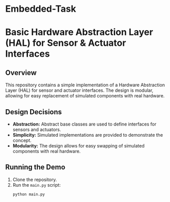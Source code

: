 # Embedded-Task
# Basic Hardware Abstraction Layer (HAL) for Sensor & Actuator Interfaces

## Overview
This repository contains a simple implementation of a Hardware Abstraction Layer (HAL) for sensor and actuator interfaces. The design is modular, allowing for easy replacement of simulated components with real hardware.

## Design Decisions
- **Abstraction:** Abstract base classes are used to define interfaces for sensors and actuators.
- **Simplicity:** Simulated implementations are provided to demonstrate the concept.
- **Modularity:** The design allows for easy swapping of simulated components with real hardware.

## Running the Demo
1. Clone the repository.
2. Run the `main.py` script:
   ```bash
   python main.py
